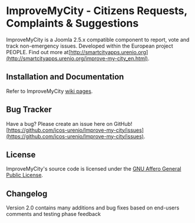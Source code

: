 # ImproveMyCity - Citizens Requests, Complaints & Suggestions
ImproveMyCity is a Joomla 2.5.x compatible component to report, vote and track non-emergency issues. Developed within the European project PEOPLE. Find out more at[http://smartcityapps.urenio.org](http://smartcityapps.urenio.org/improve-my-city_en.html).

## Installation and Documentation
Refer to ImproveMyCity [wiki pages](https://github.com/icos-urenio/Improve-my-city/wiki).

## Bug Tracker
Have a bug? Please create an issue here on GitHub!
[https://github.com/icos-urenio/Improve-my-city/issues](https://github.com/icos-urenio/Improve-my-city/issues).

## License
ImproveMyCity's source code is licensed under the [GNU Affero General Public License](https://www.gnu.org/licenses/agpl.html).

## Changelog
Version 2.0 contains many additions and bug fixes based on end-users comments and testing phase feedback

